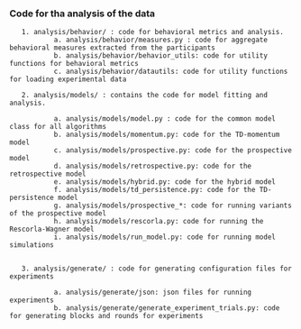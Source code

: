 ### Code for tha analysis of the data   


       1. analysis/behavior/ : code for behavioral metrics and analysis.
               a. analysis/behavior/measures.py : code for aggregate behavioral measures extracted from the participants
               b. analysis/behavior/behavior_utils: code for utility functions for behavioral metrics
               c. analysis/behavior/datautils: code for utility functions for loading experimental data

       2. analysis/models/ : contains the code for model fitting and analysis.
            
               a. analysis/models/model.py : code for the common model class for all algorithms
               b. analysis/models/momentum.py: code for the TD-momentum model
               c. analysis/models/prospective.py: code for the prospective model
               d. analysis/models/retrospective.py: code for the retrospective model
               e. analysis/models/hybrid.py: code for the hybrid model
               f. analysis/models/td_persistence.py: code for the TD-persistence model
               g. analysis/models/prospective_*: code for running variants of the prospective model
               h. analysis/models/rescorla.py: code for running the Rescorla-Wagner model
               i. analysis/models/run_model.py: code for running model simulations


       3. analysis/generate/ : code for generating configuration files for experiments
            
               a. analysis/generate/json: json files for running experiments
               b. analysis/generate/generate_experiment_trials.py: code for generating blocks and rounds for experiments

